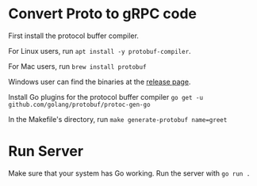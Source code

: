 # Convert Proto to gRPC code
First install the protocol buffer compiler.

For Linux users, run `apt install -y protobuf-compiler`.

For Mac users, run `brew install protobuf`

Windows user can find the binaries at the [release page](https://github.com/protocolbuffers/protobuf/releases/tag/v3.17.3).

Install Go plugins for the protocol buffer compiler `go get -u github.com/golang/protobuf/protoc-gen-go`

In the Makefile's directory, run `make generate-protobuf name=greet`

# Run Server
Make sure that your system has Go working.
Run the server with `go run .`